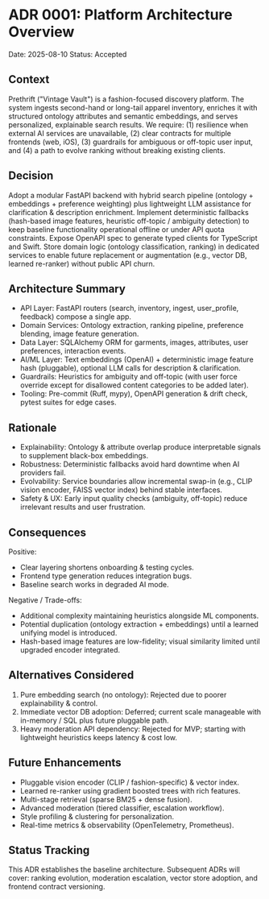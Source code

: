 # ADR 0001: Platform Architecture Overview

Date: 2025-08-10
Status: Accepted

## Context
Prethrift ("Vintage Vault") is a fashion-focused discovery platform. The system ingests second-hand or long-tail apparel inventory, enriches it with structured ontology attributes and semantic embeddings, and serves personalized, explainable search results. We require: (1) resilience when external AI services are unavailable, (2) clear contracts for multiple frontends (web, iOS), (3) guardrails for ambiguous or off-topic user input, and (4) a path to evolve ranking without breaking existing clients.

## Decision
Adopt a modular FastAPI backend with hybrid search pipeline (ontology + embeddings + preference weighting) plus lightweight LLM assistance for clarification & description enrichment. Implement deterministic fallbacks (hash-based image features, heuristic off-topic / ambiguity detection) to keep baseline functionality operational offline or under API quota constraints. Expose OpenAPI spec to generate typed clients for TypeScript and Swift. Store domain logic (ontology classification, ranking) in dedicated services to enable future replacement or augmentation (e.g., vector DB, learned re-ranker) without public API churn.

## Architecture Summary
- API Layer: FastAPI routers (search, inventory, ingest, user_profile, feedback) compose a single app.
- Domain Services: Ontology extraction, ranking pipeline, preference blending, image feature generation.
- Data Layer: SQLAlchemy ORM for garments, images, attributes, user preferences, interaction events.
- AI/ML Layer: Text embeddings (OpenAI) + deterministic image feature hash (pluggable), optional LLM calls for description & clarification.
- Guardrails: Heuristics for ambiguity and off-topic (with user force override except for disallowed content categories to be added later).
- Tooling: Pre-commit (Ruff, mypy), OpenAPI generation & drift check, pytest suites for edge cases.

## Rationale
- Explainability: Ontology & attribute overlap produce interpretable signals to supplement black-box embeddings.
- Robustness: Deterministic fallbacks avoid hard downtime when AI providers fail.
- Evolvability: Service boundaries allow incremental swap-in (e.g., CLIP vision encoder, FAISS vector index) behind stable interfaces.
- Safety & UX: Early input quality checks (ambiguity, off-topic) reduce irrelevant results and user frustration.

## Consequences
Positive:
- Clear layering shortens onboarding & testing cycles.
- Frontend type generation reduces integration bugs.
- Baseline search works in degraded AI mode.

Negative / Trade-offs:
- Additional complexity maintaining heuristics alongside ML components.
- Potential duplication (ontology extraction + embeddings) until a learned unifying model is introduced.
- Hash-based image features are low-fidelity; visual similarity limited until upgraded encoder integrated.

## Alternatives Considered
1. Pure embedding search (no ontology): Rejected due to poorer explainability & control.
2. Immediate vector DB adoption: Deferred; current scale manageable with in-memory / SQL plus future pluggable path.
3. Heavy moderation API dependency: Rejected for MVP; starting with lightweight heuristics keeps latency & cost low.

## Future Enhancements
- Pluggable vision encoder (CLIP / fashion-specific) & vector index.
- Learned re-ranker using gradient boosted trees with rich features.
- Multi-stage retrieval (sparse BM25 + dense fusion).
- Advanced moderation (tiered classifier, escalation workflow).
- Style profiling & clustering for personalization.
- Real-time metrics & observability (OpenTelemetry, Prometheus).

## Status Tracking
This ADR establishes the baseline architecture. Subsequent ADRs will cover: ranking evolution, moderation escalation, vector store adoption, and frontend contract versioning.
